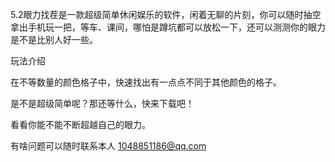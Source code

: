 5.2眼力找茬是一款超级简单休闲娱乐的软件，闲着无聊的片刻，你可以随时抽空拿出手机玩一把，等车、课间，哪怕是蹲坑都可以放松一下，还可以测测你的眼力是不是比别人好一些。

玩法介绍

在不等数量的颜色格子中，快速找出有一点点不同于其他颜色的格子。

是不是超级简单呢？那还等什么，快来下载吧！

看看你能不能不断超越自己的眼力。

有啥问题可以随时联系本人 1048851186@qq.com
